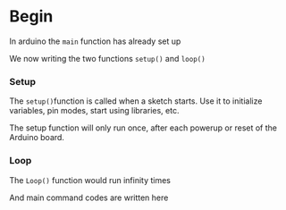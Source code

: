 # Begin
In arduino the `main` function has already set up

We now writing the two functions `setup()` and	`loop()`

### Setup

The `setup()`function is called when a sketch starts. Use it to initialize variables, pin modes, start using libraries, etc. 

The setup function will only run once, after each powerup or reset of the Arduino board.

### Loop

The `Loop()` function would run infinity times

And main command codes are written here



